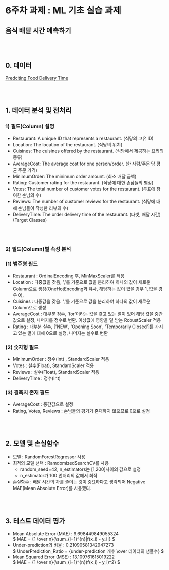 # 6주차 과제 : ML 기초 실습 과제
## 음식 배달 시간 예측하기

<br>
<br>

## 0. 데이터
[Predciting Food Delivery Time](https://www.kaggle.com/ramprasad273/predicting-food-delivery-time)

<br>
<br>

## 1. 데이터 분석 및 전처리
### 1) 필드(Column) 설명
- Restaurant: A unique ID that represents a restaurant.          (식당의 고유 ID)
- Location: The location of the restaurant.                      (식당의 위치)
- Cuisines: The cuisines offered by the restaurant.              (식당에서 제공하는 요리의 종류)
- AverageCost: The average cost for one person/order.            (한 사람/주문 당 평균 주문 가격)
- MinimumOrder: The minimum order amount.                        (최소 배달 금액)
- Rating: Customer rating for the restaurant.                    (식당에 대한 손님들의 별점)
- Votes: The total number of customer votes for the restaurant.  (투표에 참여한 손님의 수)
- Reviews: The number of customer reviews for the restaurant.    (식당에 대해 손님들이 작성한 리뷰의 수)
- DeliveryTime: The order delivery time of the restaurant.       (타겟, 배달 시간)   (Target Classes)

<br>
<br>

### 2) 필드(Column)별 속성 분석
### (1) 범주형 필드
- Restaurant  : OrdinalEncoding 후, MinMaxScaler를 적용
- Location    : 다중값을 갖음, ','를 기준으로 값을 분리하여 하나의 값이 새로운 Column으로 생성(OneHotEncoding과 유사, 해당하는 값이 있을 경우 1, 없을 경우 0), 
- Cuisines    : 다중값을 갖음. ','를 기준으로 값을 분리하여 하나의 값이 새로운 Column으로 생성
- AverageCost : 대부분 정수, 'for'이라는 값을 갖고 있는 열이 있어 해당 값을 중간값으로 설정, 나머지를 정수로 변환. 이상값에 영향을 덜 받는 RobustScaler 적용
- Rating      : 대부분 실수, ['NEW', 'Opening Soon', 'Temporarily Closed']를 가지고 있는 열에 대해 0으로 설정, 나머지는 실수로 변환


### (2) 숫자형 필드
- MinimumOrder : 정수(Int)  , StandardScaler 적용
- Votes        : 실수(Float), StandardScaler 적용
- Reviews      : 실수(Float), StandardScaler 적용
- DeliveryTime : 정수(Int)


### (3) 결측치 존재 필드
- AverageCost            : 중간값으로 설정 
- Rating, Votes, Reviews : 손님들의 평가가 존재하지 않으므로 0으로 설정

<br>
<br>

## 2. 모델 및 손실함수
- 모델 : RandomForestRegressor 사용
- 최적의 모델 선택 : RamdomizedSearchCV를 사용
    - random_seed=42, n_estimators는 [1,200]사이의 값으로 설정
    - n_estimator가 100 언저리의 값에서 최적
- 손실함수 : 배달 시간의 차를 줄이는 것이 중요하다고 생각되어 Negative MAE(Mean Absolute Error)를 사용했다.

<br>
<br>

## 3. 테스트 데이터 평가
- Mean Absolute Error (MAE) : 9.698449849055324  
$ MAE = {1 \over n}{\sum_{i=1}^{n}|f(x_i) - y_i|} $
- Under-prediction의 비율 : 0.21090581342947273  
$ UnderPrediction_Ratio = {under-prediction 개수 \over 데이터의 샘플수} $
- Mean Squared Error (MSE) : 13.109761615019222  
$ MAE = {1 \over n}{\sum_{i=1}^{n}(f(x_i) - y_i)^2} $
